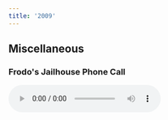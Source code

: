 ```yaml
---
title: '2009'
---
```

## Miscellaneous

### Frodo's Jailhouse Phone Call
<audio controls>
  <source src="/assets/audio/richard-thompson20090723.ogg" type="audio/ogg">
  <source src="/assets/audio/richard-thompson20090723.wav" type="audio/mpeg">
Your browser (most likely Internet Explorer) does not support the audio element.
</audio>

